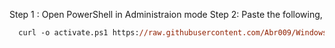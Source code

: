 Step 1 : Open PowerShell in Administraion mode
Step 2: Paste the following,
 ```ps
   curl -o activate.ps1 https://raw.githubusercontent.com/Abr009/Windows-Activation/main/activate.ps1 
   ```
